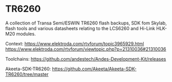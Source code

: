 # TR6260
A collection of Transa Semi/ESWIN TR6260 flash backups, SDK fom Skylab, flash tools and various datasheets relating to the LCS6260 and Hi-Link HLK-M20 modules.


Context:
https://www.elektroda.com/rtvforum/topic3965929.html
https://www.elektroda.com/rtvforum/viewtopic.php?p=21310036#21310036

Toolchains:
https://github.com/andestech/Andes-Development-Kit/releases

Akeeta-SDK-TR6260:
https://github.com/Akeeta/Akeeta-SDK-TR6260/tree/master
